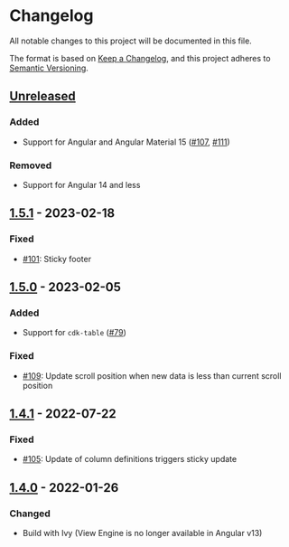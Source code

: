 # Changelog

All notable changes to this project will be documented in this file.

The format is based on [Keep a Changelog](https://keepachangelog.com/en/1.0.0/),
and this project adheres to [Semantic Versioning](https://semver.org/spec/v2.0.0.html).

## [Unreleased]

### Added

- Support for Angular and Angular Material 15 ([#107](https://github.com/diprokon/ng-table-virtual-scroll/issues/107), [#111](https://github.com/diprokon/ng-table-virtual-scroll/issues/111))

### Removed

- Support for Angular 14 and less

## [1.5.1] - 2023-02-18

### Fixed

- [#101](https://github.com/diprokon/ng-table-virtual-scroll/issues/101):
  Sticky footer

## [1.5.0] - 2023-02-05

### Added

- Support for `cdk-table` ([#79](https://github.com/diprokon/ng-table-virtual-scroll/issues/79))

### Fixed

- [#109](https://github.com/diprokon/ng-table-virtual-scroll/issues/109):
  Update scroll position when new data is less than current scroll position

## [1.4.1] - 2022-07-22

### Fixed

- [#105](https://github.com/diprokon/ng-table-virtual-scroll/issues/105):
  Update of column definitions triggers sticky update

## [1.4.0] - 2022-01-26

### Changed

- Build with Ivy (View Engine is no longer available in Angular v13)

[Unreleased]: https://github.com/diprokon/ng-table-virtual-scroll/compare/v1.5.1...HEAD
[1.5.1]: https://github.com/diprokon/ng-table-virtual-scroll/compare/v1.5.0...v1.5.1
[1.5.0]: https://github.com/diprokon/ng-table-virtual-scroll/compare/v1.4.1...v1.5.0
[1.4.1]: https://github.com/diprokon/ng-table-virtual-scroll/compare/v1.4.0...v1.4.1
[1.4.0]: https://github.com/diprokon/ng-table-virtual-scroll/releases/tag/v1.4.0
